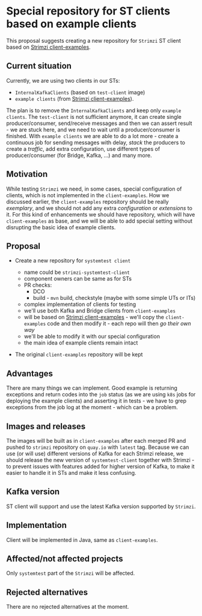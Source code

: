 # Special repository for ST clients based on example clients

This proposal suggests creating a new repository for `Strimzi` ST client based on 
[Strimzi client-examples](https://github.com/strimzi/client-examples).

## Current situation

Currently, we are using two clients in our STs:
 - `InternalKafkaClients` (based on `test-client` image) 
 - `example clients` (from [Strimzi client-examples](https://github.com/strimzi/client-examples)).

The plan is to remove the `InternalKafkaClients` and keep only `example clients`. The `test-client` is not sufficient
anymore, it can create single producer/consumer, send/receive messages and then we can assert result - we are 
stuck here, and we need to wait until a producer/consumer is finished. With `example clients` we are able to do 
a lot more - create a continuous job for sending messages with delay, _stack_ the producers to 
create a _traffic_,  add extra configuration, use different types of producer/consumer 
(for Bridge, Kafka, ...) and many more.  

## Motivation

While testing `Strimzi` we need, in some cases, special configuration of clients, which is not implemented in the
`client-examples`.
How we discussed earlier, the `client-examples` repository should be really _exemplary_, and we should not add any extra
_configuration_ or _extensions_ to it. For this kind of enhancements we should have repository, which will have
`client-examples` as base, and we will be able to add special setting without disrupting the basic idea of example
clients.

## Proposal

 * Create a new repository for `systemtest client`
    * name could be `strimzi-systemtest-client`
    * component owners can be same as for STs
    * PR checks:
       * DCO
       * build - `mvn` build, checkstyle (maybe with some simple UTs or ITs)
    * complex implementation of clients for testing
    * we'll use both Kafka and Bridge clients from `client-examples`
    * will be based on [Strimzi client-examples](https://github.com/strimzi/client-examples) - we'll copy the
      `client-examples` code and then modify it - each repo will then _go their own way_
    * we'll be able to modify it with our special configuration
    * the main idea of example clients remain intact
    
 * The original `client-examples` repository will be kept

## Advantages

There are many things we can implement. 
Good example is returning exceptions and return codes into the `job` status 
(as we are using `k8s` jobs for deploying the example clients) and asserting it in tests - we have to grep exceptions
from the job log at the moment - which can be a problem. 

## Images and releases

The images will be built as in `client-examples` after each merged PR and pushed to `strimzi` repository on `quay.io`
with `latest` tag.
Because we can use (or will use) different versions of Kafka for each Strimzi release, we should release the new version
of `systemtest-client` together with Strimzi - to prevent issues with features added for higher version of Kafka, to
make it easier to handle it in STs and make it less confusing.

## Kafka version

ST client will support and use the latest Kafka version supported by `Strimzi`.

## Implementation

Client will be implemented in Java, same as `client-examples`.

## Affected/not affected projects

Only `systemtest` part of the `Strimzi` will be affected.

## Rejected alternatives

There are no rejected alternatives at the moment.